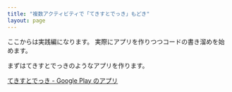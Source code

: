 ```yaml
---
title: "複数アクティビティで「てきすとでっき」もどき"
layout: page
---
```

ここからは実践編になります。
実際にアプリを作りつつコードの書き溜めを始めます。

まずはてきすとでっきのようなアプリを作ります。

[てきすとでっき - Google Play のアプリ](https://play.google.com/store/apps/details?id=io.github.karino2.textdeck&hl=ja)

